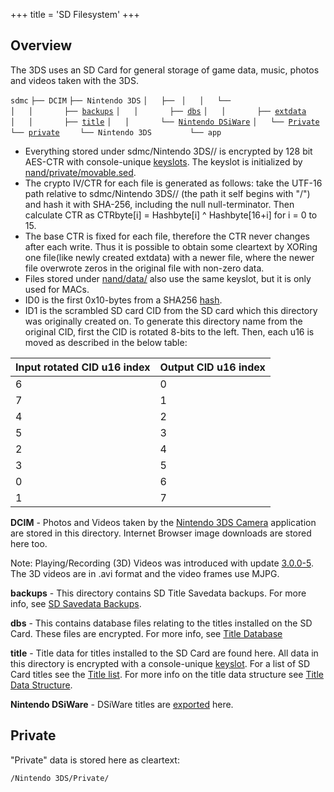 +++
title = 'SD Filesystem'
+++

## Overview

The 3DS uses an SD Card for general storage of game data, music, photos
and videos taken with the 3DS.

`sdmc`
`├── DCIM`
`├── Nintendo 3DS`
`│   ├── `<ID0>
`│   │   └── `<ID1>
`│   │       ├── `[`backups`](SD_Savedata_Backups "wikilink")
`│   │       ├── `[`dbs`](Title_Database "wikilink")
`│   │       ├── `[`extdata`](extdata "wikilink")
`│   │       ├── `[`title`](Title_Data_Structure "wikilink")
`│   │       └── `[`Nintendo DSiWare`](DSiWare_Exports "wikilink")
`│   └── `[`Private`](SD_Filesystem#Private "wikilink")
`└── `[`private`](SD_Filesystem#Other_Private_Data "wikilink")
`    └── Nintendo 3DS`
`        └── app`

- Everything stored under sdmc/Nintendo 3DS/<ID0>/<ID1> is encrypted by
  128 bit AES-CTR with console-unique [keyslots](AES "wikilink"). The
  keyslot is initialized by
  [nand/private/movable.sed](nand/private/movable.sed "wikilink").
- The crypto IV/CTR for each file is generated as follows: take the
  UTF-16 path relative to sdmc/Nintendo 3DS/<ID0>/<ID1> (the path it
  self begins with "/") and hash it with SHA-256, including the null
  null-terminator. Then calculate CTR as CTRbyte\[i\] = Hashbyte\[i\] ^
  Hashbyte\[16+i\] for i = 0 to 15.
- The base CTR is fixed for each file, therefore the CTR never changes
  after each write. Thus it is possible to obtain some cleartext by
  XORing one file(like newly created extdata) with a newer file, where
  the newer file overwrote zeros in the original file with non-zero
  data.
- Files stored under [nand/data/<ID0>](Flash_Filesystem "wikilink") also
  use the same keyslot, but it is only used for MACs.
- ID0 is the first 0x10-bytes from a SHA256
  [hash](nand/private/movable.sed "wikilink").
- ID1 is the scrambled SD card CID from the SD card which this directory
  was originally created on. To generate this directory name from the
  original CID, first the CID is rotated 8-bits to the left. Then, each
  u16 is moved as described in the below table:

| Input rotated CID u16 index | Output CID u16 index |
|-----------------------------|----------------------|
| 6                           | 0                    |
| 7                           | 1                    |
| 4                           | 2                    |
| 5                           | 3                    |
| 2                           | 4                    |
| 3                           | 5                    |
| 0                           | 6                    |
| 1                           | 7                    |

**DCIM** - Photos and Videos taken by the [Nintendo 3DS
Camera](Nintendo_3DS_Camera "wikilink") application are stored in this
directory. Internet Browser image downloads are stored here too.

Note: Playing/Recording (3D) Videos was introduced with update
[3.0.0-5](3.0.0-5 "wikilink"). The 3D videos are in .avi format and the
video frames use MJPG.

**backups** - This directory contains SD Title Savedata backups. For
more info, see [SD Savedata Backups](SD_Savedata_Backups "wikilink").

**dbs** - This contains database files relating to the titles installed
on the SD Card. These files are encrypted. For more info, see [Title
Database](Title_Database "wikilink")

**title** - Title data for titles installed to the SD Card are found
here. All data in this directory is encrypted with a console-unique
[keyslot](AES "wikilink"). For a list of SD Card titles see the [Title
list](Title_list "wikilink"). For more info on the title data structure
see [Title Data Structure](Title_Data_Structure "wikilink").

**Nintendo DSiWare** - DSiWare titles are
[exported](DSiWare_Exports "wikilink") here.

## Private

"Private" data is stored here as cleartext:

`/Nintendo 3DS/Private/`

<Title ID Low>

/

`00020400 - Nintendo 3DS Camera `
`00020500 - Nintendo 3DS Sound`

Under the camera private dir is [phtcache.bin](phtcache.bin "wikilink").
When you want to install and see pictures with 3DS, rename to 8
numbers.mpo and save it on /DCIM. Under the sound private dir is:
voice/XX/\*.m4a. Where XX is 01-10, with sound saved as .m4a.

## Other Private Data

There is also a directory called "private" on the root of the SD card
that contains data, in which would otherwise be completely different
from what the Nintendo 3DS normally uses, but known to the application
itself.

Some apps, such as Flipnote Studio 3D create a directory called
"private" on the root of the SD Card, it contains a Nintendo 3DS
directory inside it. Inside the app directory contains a directory with
the game code of the application (eg. "JKZP" for Flipnote Studio 3D),
then its corresponding data, as shown here:

`/private/Nintendo 3DS/app/`<Game Code>`/`

In this case of Flipnote Studio 3D, there are multiple files with an ID,
then ending with the .kwz extension. There is also a !!.lst file as
well.